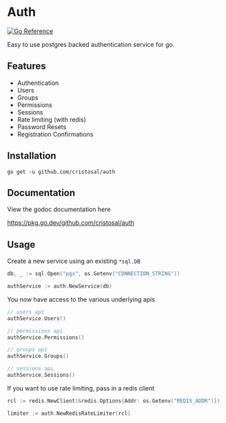 # Auth
[![Go Reference](https://pkg.go.dev/badge/github.com/cristosal/auth.svg)](https://pkg.go.dev/github.com/cristosal/auth)

Easy to use postgres backed authentication service for go. 

## Features
- Authentication
- Users
- Groups
- Permissions
- Sessions
- Rate limiting (with redis)
- Password Resets
- Registration Confirmations

## Installation
`go get -u github.com/cristosal/auth`

## Documentation

View the godoc documentation here

https://pkg.go.dev/github.com/cristosal/auth

## Usage

Create a new service using an existing `*sql.DB`

```go
db, _ := sql.Open("pgx", os.Getenv("CONNECTION_STRING"))

authService := auth.NewService(db)
```


You now have access to the various underlying apis

```go
// users api
authService.Users()

// permissions api 
authService.Permissions()

// groups api
authService.Groups()

// sessions api
authService.Sessions()
```

If you want to use rate limiting, pass in a redis client

```go
rcl := redis.NewClient(&redis.Options{Addr: os.Getenv("REDIS_ADDR")})

limiter := auth.NewRedisRateLimiter(rcl)
```


